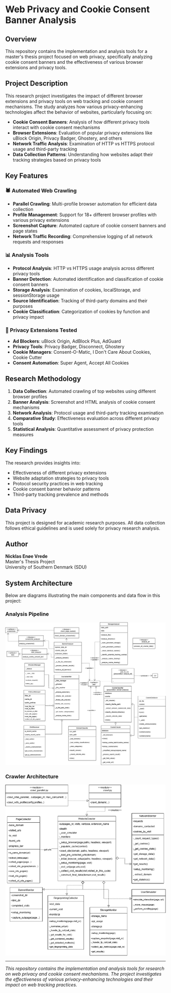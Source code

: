 # Web Privacy and Cookie Consent Banner Analysis

## Overview

This repository contains the implementation and analysis tools for a master's thesis project focused on web privacy, specifically analyzing cookie consent banners and the effectiveness of various browser extensions and privacy tools.

## Project Description

This research project investigates the impact of different browser extensions and privacy tools on web tracking and cookie consent mechanisms. The study analyzes how various privacy-enhancing technologies affect the behavior of websites, particularly focusing on:

- **Cookie Consent Banners**: Analysis of how different privacy tools interact with cookie consent mechanisms
- **Browser Extensions**: Evaluation of popular privacy extensions like uBlock Origin, Privacy Badger, Ghostery, and others
- **Network Traffic Analysis**: Examination of HTTP vs HTTPS protocol usage and third-party tracking
- **Data Collection Patterns**: Understanding how websites adapt their tracking strategies based on privacy tools

## Key Features

### 🕷️ Automated Web Crawling
- **Parallel Crawling**: Multi-profile browser automation for efficient data collection
- **Profile Management**: Support for 18+ different browser profiles with various privacy extensions
- **Screenshot Capture**: Automated capture of cookie consent banners and page states
- **Network Traffic Recording**: Comprehensive logging of all network requests and responses

### 📊 Analysis Tools
- **Protocol Analysis**: HTTP vs HTTPS usage analysis across different privacy tools
- **Banner Detection**: Automated identification and classification of cookie consent banners
- **Storage Analysis**: Examination of cookies, localStorage, and sessionStorage usage
- **Source Identification**: Tracking of third-party domains and their purposes
- **Cookie Classification**: Categorization of cookies by function and privacy impact

### 🔧 Privacy Extensions Tested
- **Ad Blockers**: uBlock Origin, AdBlock Plus, AdGuard
- **Privacy Tools**: Privacy Badger, Disconnect, Ghostery
- **Cookie Managers**: Consent-O-Matic, I Don't Care About Cookies, Cookie Cutter
- **Consent Automation**: Super Agent, Accept All Cookies


## Research Methodology

1. **Data Collection**: Automated crawling of top websites using different browser profiles
2. **Banner Analysis**: Screenshot and HTML analysis of cookie consent mechanisms
3. **Network Analysis**: Protocol usage and third-party tracking examination
4. **Comparative Study**: Effectiveness evaluation across different privacy tools
5. **Statistical Analysis**: Quantitative assessment of privacy protection measures

## Key Findings

The research provides insights into:
- Effectiveness of different privacy extensions
- Website adaptation strategies to privacy tools
- Protocol security practices in web tracking
- Cookie consent banner behavior patterns
- Third-party tracking prevalence and methods


## Data Privacy

This project is designed for academic research purposes. All data collection follows ethical guidelines and is used solely for privacy research analysis.

## Author

**Nicklas Enøe Vrede**  
Master's Thesis Project  
University of Southern Denmark (SDU)

## System Architecture

Below are diagrams illustrating the main components and data flow in this project:

### Analysis Pipeline

![Analysis Pipeline](docs/analysis_pipeline.png)

### Crawler Architecture

![Crawler Architecture](docs/crawler_architecture.png)

---

*This repository contains the implementation and analysis tools for research on web privacy and cookie consent mechanisms. The project investigates the effectiveness of various privacy-enhancing technologies and their impact on web tracking practices.* 